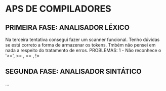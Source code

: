 # APS DE COMPILADORES
## PRIMEIRA FASE: ANALISADOR LÉXICO
Na terceira tentativa consegui fazer um scanner funcional.
Tenho dúvidas se está correto a forma de armazenar os tokens. Tmbém não pensei em nada a respeito do tratamento de erros.
PROBLEMAS: 1 - Não reconhece o '<=', >= , == , !=
## SEGUNDA FASE: ANALISADOR SINTÁTICO
...
